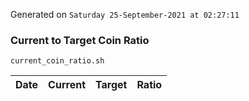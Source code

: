 Generated on `Saturday 25-September-2021 at 02:27:11`

### Current to Target Coin Ratio
`current_coin_ratio.sh`

Date|Current|Target|Ratio
---|---|---|---
